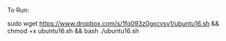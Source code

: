 To Run: 

sudo wget https://www.dropbox.com/s/1fq093z0gxcvsv1/ubuntu16.sh && chmod +x ubuntu16.sh && bash ./ubuntu16.sh
